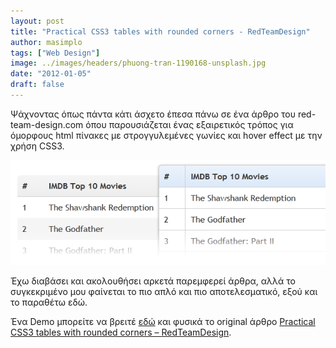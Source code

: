 ```yaml
---
layout: post
title: "Practical CSS3 tables with rounded corners - RedTeamDesign"
author: masimplo
tags: ["Web Design"]
image: ../images/headers/phuong-tran-1190168-unsplash.jpg
date: "2012-01-05"
draft: false
---
```


Ψάχνοντας όπως πάντα κάτι άσχετο έπεσα πάνω σε ένα άρθρο του red-team-design.com όπου παρουσιάζεται ένας εξαιρετικός τρόπος για όμορφους html πίνακες με στρογγυλεμένες γωνίες και hover effect με την χρήση CSS3.

![rounded corners table image](../images/content/css3-tables_iwbqqo.png)

Έχω διαβάσει και ακολουθήσει αρκετά παρεμφερεί άρθρα, αλλά το συγκεκριμένο μου φαίνεται το πιο απλό και πιο αποτελεσματικό, εξού και το παραθέτω εδώ.

Ένα Demo μπορείτε να βρειτέ [εδώ](http://red-team-design.com/dist/uploads/2011/10/practical-css3-tables-with-rounded-corners-demo.html) και φυσικά το original άρθρο [Practical CSS3 tables with rounded corners – RedTeamDesign](http://www.red-team-design.com/practical-css3-tables-with-rounded-corners).